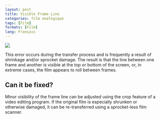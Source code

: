 ```yaml
---
layout: post
title: Visible Frame Line
categories: film analogique
tags: [Film]
formats: [Film]
lang: Français
---
```


<img src="{{ site.baseurl }}/images/800px-Visible_frame_line.jpg">

This error occurs during the transfer process and is frequently a result of shrinkage and/or sprocket damage.  The result is that the line between one frame and another is visible at the top or bottom of the screen, or, in extreme cases, the film appears to roll between frames.

## Can it be fixed?

Minor visibility of the frame line can be adjusted using the crop feature of a video editing program.  If the original film is especially shrunken or otherwise damaged, it can be re-transferred using a sprocket-less film scanner.
